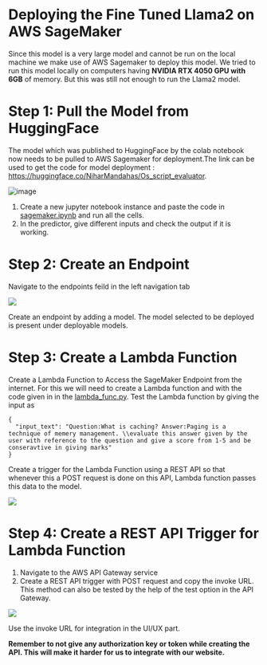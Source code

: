 # Deploying the Fine Tuned Llama2 on AWS SageMaker

Since this model is a very large model and cannot be run on the local machine we make use of AWS Sagemaker to deploy this model. We tried to run this model locally on computers having <b>NVIDIA RTX 4050 GPU with 6GB</b> of memory. But this was still not enough to run the Llama2 model.

# Step 1: Pull the Model from HuggingFace

The model which was published to HuggingFace by the colab notebook now needs to be pulled to AWS Sagemaker for deployment.The link can be used to get the code for model deployment : https://huggingface.co/NiharMandahas/Os_script_evaluator. 

![image](https://github.com/PranavDarshan/AutoGrader/assets/65911046/b59d6571-9176-42f3-9ba6-4ec1401621c8)


1. Create a new jupyter notebook instance and paste the code in [sagemaker.ipynb](https://github.com/PranavDarshan/AutoGrader/blob/main/AWS-Deployment/sagemaker.ipynb) and run all the cells.
2. In the predictor, give different inputs and check the output if it is working.

# Step 2: Create an Endpoint 

Navigate to the endpoints feild in the left navigation tab

<img src=https://github.com/PranavDarshan/AutoGrader/blob/main/assets/endpoint_creation.png>

Create an endpoint by adding a model. The model selected to be deployed is present under deployable models.

# Step 3: Create a Lambda Function 

Create a Lambda Function to Access the SageMaker Endpoint from the internet. For this we will need to create a Lambda function and with the code given in in the [lambda_func.py](https://github.com/PranavDarshan/AutoGrader/blob/main/AWS-Deployment/lambda_func.py). Test the Lambda function by giving the input as 

```
{
  "input_text": "Question:What is caching? Answer:Paging is a technique of memery management. \\evaluate this answer given by the user with reference to the question and give a score from 1-5 and be conseravtive in giving marks"
}
```
Create a trigger for the Lambda Function using a REST API so that whenever this a POST request is done on this API, Lambda function passes this data to the model. 

<img src=https://github.com/PranavDarshan/AutoGrader/blob/main/assets/lambda_func.jpg>

# Step 4: Create a REST API Trigger for Lambda Function

1. Navigate to the AWS API Gateway service
2. Create a REST API trigger with POST request and copy the invoke URL. This method can also be tested by the help of the test option in the API Gateway.

<img src=https://github.com/PranavDarshan/AutoGrader/blob/main/assets/api_gateway.jpg>

Use the invoke URL for integration in the UI/UX part. 

<b>Remember to not give any authorization key or token while creating the API. This will make it harder for us to integrate with our website.</b>

